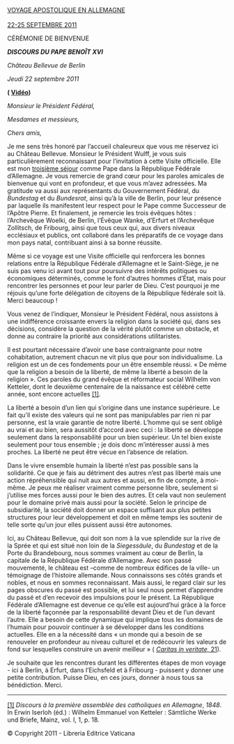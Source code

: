 [VOYAGE APOSTOLIQUE EN ALLEMAGNE\
\
22-25 SEPTEMBRE 2011](/content/benedict-xvi/fr/travels/2011/index_germania.html)

CÉRÉMONIE DE BIENVENUE

***DISCOURS DU PAPE BENOÎT XVI***

*Château *Bellevue de Berlin**

*Jeudi 22 septembre 2011*

**( [Vidéo](http://player.rv.va/vaticanplayer.asp?language=it&tic=VA_7B2RY5PY))**

*Monsieur le Président Fédéral,*

*Mesdames et messieurs,*

*Chers amis,*

Je me sens très honoré par l’accueil chaleureux que vous me réservez ici au Château Bellevue. Monsieur le Président Wulff, je vous suis particulièrement reconnaissant pour l’invitation à cette Visite officielle. Elle est mon [troisième séjour](/content/benedict-xvi/fr/travels/2011/index_germania.html) comme Pape dans la République Fédérale d’Allemagne. Je vous remercie de grand cœur pour les paroles amicales de bienvenue qui vont en profondeur, et que vous m’avez adressées. Ma gratitude va aussi aux représentants du Gouvernement Fédéral, du *Bundestag* et du *Bundesrat*, ainsi qu’à la ville de Berlin, pour leur présence par laquelle ils manifestent leur respect pour le Pape comme Successeur de l’Apôtre Pierre. Et finalement, je remercie les trois évêques hôtes : l’Archevêque Woelki, de Berlin, l’Évêque Wanke, d’Erfurt et l’Archevêque Zollitsch, de Fribourg, ainsi que tous ceux qui, aux divers niveaux ecclésiaux et publics, ont collaboré dans les préparatifs de ce voyage dans mon pays natal, contribuant ainsi à sa bonne réussite.

Même si ce voyage est une Visite officielle qui renforcera les bonnes relations entre la République Fédérale d’Allemagne et le Saint-Siège, je ne suis pas venu ici avant tout pour poursuivre des intérêts politiques ou économiques déterminés, comme le font d’autres hommes d’État, mais pour rencontrer les personnes et pour leur parler de Dieu. C’est pourquoi je me réjouis qu’une forte délégation de citoyens de la République fédérale soit là. Merci beaucoup !

Vous venez de l’indiquer, Monsieur le Président Fédéral, nous assistons à une indifférence croissante envers la religion dans la société qui, dans ses décisions, considère la question de la vérité plutôt comme un obstacle, et donne au contraire la priorité aux considérations utilitaristes.

Il est pourtant nécessaire d’avoir une base contraignante pour notre cohabitation, autrement chacun ne vit plus que pour son individualisme. La religion est un de ces fondements pour un être ensemble réussi. « De même que la religion a besoin de la liberté, de même la liberté a besoin de la religion ». Ces paroles du grand évêque et réformateur social Wilhelm von Ketteler, dont le deuxième centenaire de la naissance est célébré cette année, sont encore actuelles [[1]](#_ftn1 "").

La liberté a besoin d’un lien qui s’origine dans une instance supérieure. Le fait qu’il existe des valeurs qui ne sont pas manipulables par rien ni par personne, est la vraie garantie de notre liberté. L’homme qui se sent obligé au vrai et au bien, sera aussitôt d’accord avec ceci : la liberté se développe seulement dans la responsabilité pour un bien supérieur. Un tel bien existe seulement pour tous ensemble ; je dois donc m’intéresser aussi à mes proches. La liberté ne peut être vécue en l’absence de relation.

Dans le vivre ensemble humain la liberté n’est pas possible sans la solidarité. Ce que je fais au détriment des autres n’est pas liberté mais une action répréhensible qui nuit aux autres et aussi, en fin de compte, à moi-même. Je peux me réaliser vraiment comme personne libre, seulement si j’utilise mes forces aussi pour le bien des autres. Et cela vaut non seulement pour le domaine privé mais aussi pour la société. Selon le principe de subsidiarité, la société doit donner un espace suffisant aux plus petites structures pour leur développement et doit en même temps les soutenir de telle sorte qu’un jour elles puissent aussi être autonomes.

Ici, au Château Bellevue, qui doit son nom à la vue splendide sur la rive de la Sprée et qui est situé non loin de la *Siegessäule*, du *Bundestag* et de la Porte du Brandebourg, nous sommes vraiment au cœur de Berlin, la capitale de la République Fédérale d’Allemagne. Avec son passé mouvementé, le château est –comme de nombreux édifices de la ville- un témoignage de l’histoire allemande. Nous connaissons ses côtés grands et nobles, et nous en sommes reconnaissant. Mais aussi, le regard clair sur les pages obscures du passé est possible, et lui seul nous permet d’apprendre du passé et d’en recevoir des impulsions pour le présent. La République Fédérale d’Allemagne est devenue ce qu’elle est aujourd’hui grâce à la force de la liberté façonnée par la responsabilité devant Dieu et de l’un devant l’autre. Elle a besoin de cette dynamique qui implique tous les domaines de l’humain pour pouvoir continuer à se développer dans les conditions actuelles. Elle en a la nécessité dans « un monde qui a besoin de se renouveler en profondeur au niveau culturel et de redécouvrir les valeurs de fond sur lesquelles construire un avenir meilleur » ( [*Caritas in veritate,* 21](/content/benedict-xvi/fr/encyclicals/documents/hf_ben-xvi_enc_20090629_caritas-in-veritate.html#21.)).

Je souhaite que les rencontres durant les différentes étapes de mon voyage - ici à Berlin, à Erfurt, dans l’Eichsfeld et à Fribourg - puissent y donner une petite contribution. Puisse Dieu, en ces jours, donner à nous tous sa bénédiction. Merci.

* * *

[[1]](#_ftnref1 "") *Discours à la première assemblée des catholiques en Allemagne*, *1848*. In Erwin Iserloh (éd.) : Wilhelm Emmanuel von Ketteler : Sämtliche Werke und Briefe, Mainz, vol. I, 1, p. 18.

© Copyright 2011 - Libreria Editrice Vaticana